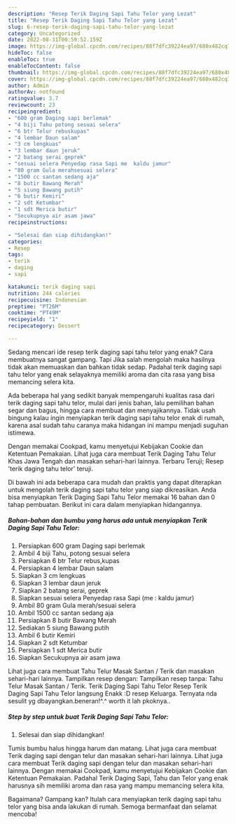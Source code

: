 ```yaml
---
description: "Resep Terik Daging Sapi Tahu Telor yang Lezat"
title: "Resep Terik Daging Sapi Tahu Telor yang Lezat"
slug: 6-resep-terik-daging-sapi-tahu-telor-yang-lezat
category: Uncategorized
date: 2022-08-31T00:59:52.159Z
image: https://img-global.cpcdn.com/recipes/88f7dfc39224ea97/680x482cq70/terik-daging-sapi-tahu-telor-foto-resep-utama.jpg
hideToc: false
enableToc: true
enableTocContent: false
thumbnail: https://img-global.cpcdn.com/recipes/88f7dfc39224ea97/680x482cq70/terik-daging-sapi-tahu-telor-foto-resep-utama.jpg
cover: https://img-global.cpcdn.com/recipes/88f7dfc39224ea97/680x482cq70/terik-daging-sapi-tahu-telor-foto-resep-utama.jpg
author: Admin
authorAv: notfound
ratingvalue: 3.7
reviewcount: 23
recipeingredient:
- "600 gram Daging sapi berlemak"
- "4 biji Tahu potong sesuai selera"
- "6 btr Telur rebuskupas"
- "4 lembar Daun salam"
- "3 cm lengkuas"
- "3 lembar daun jeruk"
- "2 batang serai geprek"
- "sesuai selera Penyedap rasa Sapi me  kaldu jamur"
- "80 gram Gula merahsesuai selera"
- "1500 cc santan sedang aja"
- "8 butir Bawang Merah"
- "5 siung Bawang putih"
- "6 butir Kemiri"
- "2 sdt Ketumbar"
- "1 sdt Merica butir"
- "Secukupnya air asam jawa"
recipeinstructions:

- "Selesai dan siap dihidangkan!"
categories:
- Resep
tags:
- terik
- daging
- sapi

katakunci: terik daging sapi 
nutrition: 244 calories
recipecuisine: Indonesian
preptime: "PT26M"
cooktime: "PT49M"
recipeyield: "1"
recipecategory: Dessert

---
```



Sedang mencari ide resep terik daging sapi tahu telor yang enak? Cara membuatnya sangat gampang. Tapi Jika salah mengolah maka hasilnya tidak akan memuaskan dan bahkan tidak sedap. Padahal terik daging sapi tahu telor yang enak selayaknya memiliki aroma dan cita rasa yang bisa memancing selera kita.


Ada beberapa hal yang sedikit banyak mempengaruhi kualitas rasa dari terik daging sapi tahu telor, mulai dari jenis bahan, lalu pemilihan bahan segar dan bagus, hingga cara membuat dan menyajikannya. Tidak usah bingung kalau ingin menyiapkan terik daging sapi tahu telor enak di rumah, karena asal sudah tahu caranya maka hidangan ini mampu menjadi suguhan istimewa.

Dengan memakai Cookpad, kamu menyetujui Kebijakan Cookie dan Ketentuan Pemakaian. Lihat juga cara membuat Terik Daging Tahu Telur Khas Jawa Tengah dan masakan sehari-hari lainnya. Terbaru Teruji; Resep &#39;terik daging tahu telor&#39; teruji.


Di bawah ini ada beberapa cara mudah dan praktis yang dapat diterapkan untuk mengolah terik daging sapi tahu telor yang siap dikreasikan. Anda bisa menyiapkan Terik Daging Sapi Tahu Telor memakai 16 bahan dan 0 tahap pembuatan. Berikut ini cara dalam menyiapkan hidangannya.

<!--inarticleads1-->

##### Bahan-bahan dan bumbu yang harus ada untuk menyiapkan Terik Daging Sapi Tahu Telor:

1. Persiapkan 600 gram Daging sapi berlemak
1. Ambil 4 biji Tahu, potong sesuai selera
1. Persiapkan 6 btr Telur rebus,kupas
1. Persiapkan 4 lembar Daun salam
1. Siapkan 3 cm lengkuas
1. Siapkan 3 lembar daun jeruk
1. Siapkan 2 batang serai, geprek
1. Siapkan sesuai selera Penyedap rasa Sapi (me : kaldu jamur)
1. Ambil 80 gram Gula merah/sesuai selera
1. Ambil 1500 cc santan sedang aja
1. Persiapkan 8 butir Bawang Merah
1. Sediakan 5 siung Bawang putih
1. Ambil 6 butir Kemiri
1. Siapkan 2 sdt Ketumbar
1. Persiapkan 1 sdt Merica butir
1. Siapkan Secukupnya air asam jawa


Lihat juga cara membuat Tahu Telur Masak Santan / Terik dan masakan sehari-hari lainnya. Tampilkan resep dengan: Tampilkan resep tanpa: Tahu Telur Masak Santan / Terik. Terik Daging Sapi Tahu Telor Resep Terik Daging Sapi Tahu Telor langsung Enakk :D resep Keluarga. Ternyata nda sesulit yg dbayangkan.beneran!^.^ worth it lah pkoknya.. 

<!--inarticleads2-->

##### Step by step untuk buat Terik Daging Sapi Tahu Telor:


1. Selesai dan siap dihidangkan!

Tumis bumbu halus hingga harum dan matang. Lihat juga cara membuat Terik daging sapi dengan telur dan masakan sehari-hari lainnya. Lihat juga cara membuat Terik daging sapi dengan telur dan masakan sehari-hari lainnya. Dengan memakai Cookpad, kamu menyetujui Kebijakan Cookie dan Ketentuan Pemakaian. Padahal Terik Daging Sapi, Tahu dan Telor yang enak harusnya sih memiliki aroma dan rasa yang mampu memancing selera kita. 

Bagaimana? Gampang kan? Itulah cara menyiapkan terik daging sapi tahu telor yang bisa anda lakukan di rumah. Semoga bermanfaat dan selamat mencoba!
